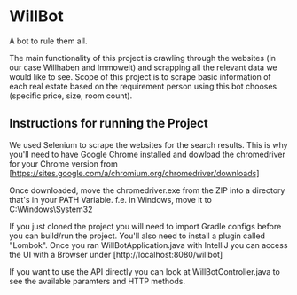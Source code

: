 # WillBot
A bot to rule them all.

The main functionality of this project is crawling through the websites (in our case Willhaben and Immowelt) and scrapping all the relevant
data we would like to see. Scope of this project is to scrape basic information of each real estate based on the requirement person using this 
bot chooses (specific price, size, room count).

## Instructions for running the Project
We used Selenium to scrape the websites for the search results.
This is why you'll need to have Google Chrome installed and dowload the chromedriver for your Chrome version from [https://sites.google.com/a/chromium.org/chromedriver/downloads]

Once downloaded, move the chromedriver.exe from the ZIP into a directory that's in your PATH Variable.
f.e. in Windows, move it to C:\Windows\System32

If you just cloned the project you will need to import Gradle configs before you can build/run the project. You'll also need to install a plugin called "Lombok".
Once you ran WillBotApplication.java with IntelliJ you can access the UI with a Browser under [http://localhost:8080/willbot]

If you want to use the API directly you can look at WillBotController.java to see the available paramters and HTTP methods.
